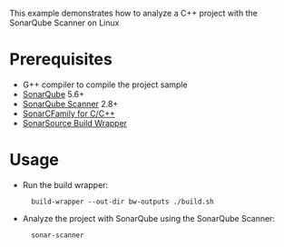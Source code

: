This example demonstrates how to analyze a C++ project with the SonarQube Scanner on Linux

Prerequisites
=============
* G++ compiler to compile the project sample
* [SonarQube](http://www.sonarqube.org/downloads/) 5.6+
* [SonarQube Scanner](https://redirect.sonarsource.com/doc/install-configure-scanner.html) 2.8+
* [SonarCFamily for C/C++](https://www.sonarsource.com/why-us/products/codeanalyzers/sonarcfamilyforcpp.html)
* [SonarSource Build Wrapper](https://docs.sonarqube.org/pages/viewpage.action?pageId=7996665docs)

Usage
=====
* Run the build wrapper:

        build-wrapper --out-dir bw-outputs ./build.sh

* Analyze the project with SonarQube using the SonarQube Scanner:

        sonar-scanner
